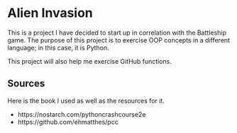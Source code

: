 # Alien Invasion
This is a project I have decided to start up in correlation with the Battleship game. The purpose of this project
is to exercise OOP concepts in a different language; in this case, it is Python.

This project will also help me exercise GitHub functions.

## Sources 
Here is the book I used as well as the resources for it.
<ul>
  <li>https://nostarch.com/pythoncrashcourse2e</li>
  <li>https://github.com/ehmatthes/pcc</li>
</ul>
